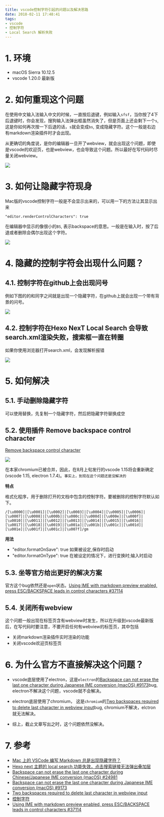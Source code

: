 ```yaml
---
title: vscode控制字符引起的问题以及解决思路
date: 2018-02-11 17:48:41
tags:
- vscode
- 控制字符
- Local Search 解析失败
---
```


# 1. 环境
- macOS Sierra 10.12.5
- vscode  1.20.0 最新版

# 2. 如何重现这个问题
在使用中文输入法输入中文的时候，一直按后退键，例如输入`sfsf`，当你按了4下后退键时，你会发现，搜狗输入法弹出框虽然消失了，但是页面上还会剩下一个`s`, 这是你如何再次按一下后退的话，`s`就会变成`bs`, 变成隐藏字符。这个一般是右边有markdown渲染插件时才会出现。

从更确切的角度说，是你的编辑器一旦开了webview，就会出现这个问题，即使是vscode的欢迎页，也是webview，也会导致这个问题。所以最好在写代码时尽量关闭webview。

![](http://p3alsaatj.bkt.clouddn.com/20180211232544_7L7Ra6_Jietu20180211-232450.jpeg)

# 3. 如何让隐藏字符现身

Mac版的vscode控制字符一般是不会显示出来的，可以用一下的方法让其显示出来

```
"editor.renderControlCharacters": true
```

在编辑器中显示的像很小的`BS`, 表示backspace的意思。一般是在输入时，按了后退或者删除会偶尔出现这个字符。

![](http://p3alsaatj.bkt.clouddn.com/20180211175234_yzJFjc_Jietu20180211-175225.jpeg)


# 4. 隐藏的控制字符会出现什么问题？

## 4.1. 控制字符在github上会出现问号

例如下图的的和同字之间就是出现一个隐藏字符，在github上就会出现一个带有背景的问号。

![](http://p3alsaatj.bkt.clouddn.com/20180211180035_gpDDju_Jietu20180211-175923s.jpeg)

## 4.2. 控制字符在Hexo NexT Local Search 会导致search.xml渲染失败，搜索框一直在转圈

如果你使用浏览器打开search.xml，会发现解析报错

![](http://p3alsaatj.bkt.clouddn.com/20180211180331_Xr4FXL_Jietu20180211-180320.jpeg)


# 5. 如何解决
## 5.1. 手动删除隐藏字符
可以使用替换，先复制一个隐藏字符，然后把隐藏字符替换成空

## 5.2. 使用插件 Remove backspace control character
[Remove backspace control character](https://marketplace.visualstudio.com/items?itemName=satokaz.vscode-bs-ctrlchar-remover)

![](http://p3alsaatj.bkt.clouddn.com/20180211181051_MzYF2H_Jietu20180211-181045.jpeg)

在本家chromium已被合并，因此，在8月上旬发行的vscode 1.15将会重新确定(vscode 1.15, electron 1.7.4)。`事实上，到现在这个问题还是没解决的`

**特点**

格式化程序，用于删除打开的文档中包含的控制字符。要被删除的控制字符默认如下。

```
/[\u0000]|[\u0001]|[\u0002]|[\u0003]|[\u0004]|[\u0005]|[\u0006]|[\u0007]|[\u0008]|[\u000b]|[\u000c]|[\u000d]|[\u000e]|[\u000f]|[\u0010]|[\u0011]|[\u0012]|[\u0013]|[\u0014]|[\u0015]|[\u0016]|[\u0017]|[\u0018]|[\u0019]|[\u001a]|[\u001b]|[\u001c]|[\u001d]|[\u001e]|[\u001f]|[\u001c]|[\u007f]/gm
```

**用法**
- "editor.formatOnSave": true 如果被设定,保存时启动
- "editor.formatOnType": true 在被设定的情况下，进行变换时;输入时启动

## 5.3. 坐等官方给出更好的解决方案
官方这个bug依然还是`open`状态。[Using IME with markdown preview enabled, press ESC/BACKSPACE leads in control characters #37114](https://github.com/Microsoft/vscode/issues/37114)

## 5.4. 关闭所有webview
这个问题一般出现在标签页含有webview时发生，所以在升级到vscode最新版后，在写代码时要注意，不要开启任何有webview的标签页，其中包括
- 关闭markdown渲染插件实时渲染的功能
- 关闭vscode欢迎页标签页

# 6. 为什么官方不直接解决这个问题？
- vscode底层使用了electron，这是`electron`的[Backspace can not erase the last one character during Japanese IME conversion (macOS) #9173](https://github.com/electron/electron/issues/9173)bug, electron不解决这个问题，vscode就不会解决。

- electron底层使用了chromium， 这是`chromium`的[Two backspaces required to delete last character in webview input](https://bugs.chromium.org/p/chromium/issues/detail?id=714771)bug, chromium不解决，elctron就无法解决。

- 综上，截止文章写出之时，这个问题依然没解决。


# 7. 参考
- [Mac 上的 VSCode 编写 Markdown 总是出现隐藏字符？](https://www.zhihu.com/question/61638859)
- [Hexo next 主题的 local search 功能失效，点击搜索链接无法弹出叠加层](https://www.v2ex.com/t/298727)
- [Backspace can not erase the last one character during Chinese/Japanese IME conversion (macOS) #24981](https://github.com/Microsoft/vscode/issues/24981)
- [Backspace can not erase the last one character during Japanese IME conversion (macOS) #9173](https://github.com/electron/electron/issues/9173)
- [Two backspaces required to delete last character in webview input](https://bugs.chromium.org/p/chromium/issues/detail?id=714771)
- [控制字符](https://zh.wikipedia.org/wiki/%E6%8E%A7%E5%88%B6%E5%AD%97%E7%AC%A6)
- [Using IME with markdown preview enabled, press ESC/BACKSPACE leads in control characters #37114](https://github.com/Microsoft/vscode/issues/37114)